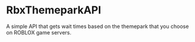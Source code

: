 # RbxThemeparkAPI
A simple API that gets wait times based on the themepark that you choose on ROBLOX game servers.
